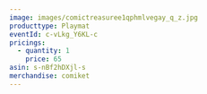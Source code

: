 ```yaml
---
image: images/comictreasuree1qphmlvegay_q_z.jpg
producttype: Playmat
eventId: c-vLkg_Y6KL-c
pricings:
  - quantity: 1
    price: 65
asin: s-nBf2hDXjl-s
merchandise: comiket
---
```

